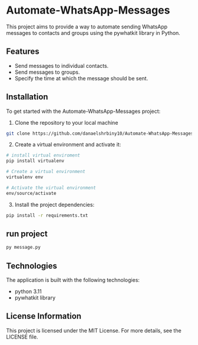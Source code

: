 # Automate-WhatsApp-Messages

This project aims to provide a way to automate sending WhatsApp messages to contacts and groups using the pywhatkit library in Python.

## Features

* Send messages to individual contacts.
* Send messages to groups.
* Specify the time at which the message should be sent.

## Installation

To get started with the Automate-WhatsApp-Messages project:

1. Clone the repository to your local machine

```bash
git clone https://github.com/danaelshrbiny10/Automate-WhatsApp-Messages.git
```

2. Create a virtual environment and activate it:

```bash
# install virtual enviroment
pip install virtualenv

# Create a virtual environment
virtualenv env

# Activate the virtual environment
env/source/activate

```

3. Install the project dependencies:

```bash
pip install -r requirements.txt

```

## run project 
```bash
py message.py
```

## Technologies

The application is built with the following technologies:

- python 3.11
- pywhatkit library

## License Information

This project is licensed under the MIT License. For more details, see the LICENSE file.
